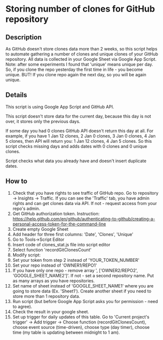 # Storing number of clones for GitHub repository

## Description
As GitHub doesn't store clones data more than 2 weeks, so this script helps to automate gathering a number of clones and unique clones of your GitHub repository. All data is collected in your Google Sheet via Google App Script.
Note: after some experiments I found that 'unique' means unique per day. So, if you clone the repo yesterday the first time in life - you become unique. BUT! If you clone repo again the next day, so you will be again unique.

## Details

This script is using Google App Script and GitHub API.

This script doesn't store data for the current day, because this day is not over, it stores only the previous days. 

If some day you had 0 clones GitHub API doesn't return this day at all. For example, if you have 1 Jan 12 clones, 2 Jan 0 clones, 3 Jan 0 clones, 4 Jan 5 clones, then API will return you: 1 Jan 12 clones, 4 Jan 5 clones. So this script checks missing days and adds dates with 0 clones and 0 unique clones.

Script checks what data you already have and doesn't insert duplicate dates.


## How to
1. Check that you have rights to see traffic of GitHub repo. Go to repository -> Insights -> Traffic. 
If you can see the 'Traffic' tab, you have admin rights and can get clones data via API. If not - request access from your repo's admin.
1. Get GitHub authorization token. Instruction: https://help.github.com/en/github/authenticating-to-github/creating-a-personal-access-token-for-the-command-line
1. Create empty Google Sheet
1. Add header for three first columns: 'Date',	'Clones', 'Unique'
1. Go to Tools->Script Editor
1. Insert code of clones_stat.js file into script editor 
1. Select function 'recordGitClonesCount'
1. Modify script:
 1. Set your token from step 2 instead of 'YOUR_TOKEN_NUMBER'
 1. Set your repo instead of 'OWNER1/REPO1'
 1. If you have only one repo - remove array ', ['OWNER2/REPO2', 'GOOGLE_SHEET_NAME2']'. If not - set a second repository name. Put as many arrays as you have repositories.
 1. Set name of sheet instead of 'GOOGLE_SHEET_NAME1' where you are going to store data (Ex. 'Sheet1'). Create another sheet if you need to store more than 1 repository data.
1. Run script (but before Google App Script asks you for permission - need to agree). 
1. Check the result in your google sheet.
1. Set up trigger for daily updates of this table. Go to 'Current project's trigger' -> Add trigger -> Choose function (recordGitClonesCount), choose event source (time-driven), choose type (day timer), choose time (my table is updating between midnight to 1 am).